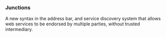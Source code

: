### Junctions

A new syntax in the address bar, and service discovery system that allows web services to be endorsed by multiple parties, without trusted intermediary.

